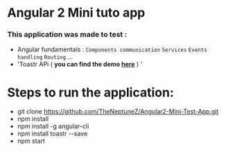Angular 2 Mini tuto app
====================
### This application was made to test :

*	Angular fundamentals : `Components communication` `Services` `Events handling` `Routing` ... 
*	'Toastr APi ( **you can find the demo [here](http://codeseven.github.io/toastr/demo.html)** ) '

Steps to run the application:
=============================

*	git clone https://github.com/TheNeptuneZ/Angular2-Mini-Test-App.git  
*	npm install
* 	npm install -g angular-cli
*	npm install toastr --save
*	npm start


